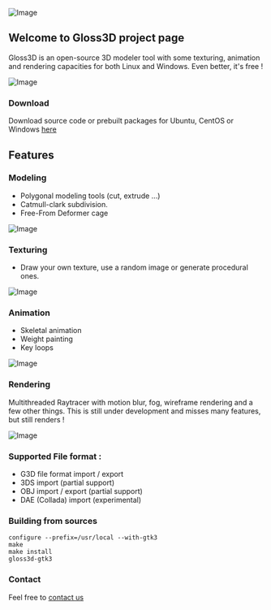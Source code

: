 
![Image](http://velotrip.free.fr/gloss3Dlogo_test_sans_serif_true3_mini.jpg) 

## Welcome to Gloss3D project page

Gloss3D is an open-source 3D modeler tool with some texturing, animation and rendering capacities for both Linux and Windows. Even better, it's free !

![Image](http://velotrip.free.fr/GLOSS3D/Gloss3D_facial_anim.png)

### Download

Download source code or prebuilt packages for Ubuntu, CentOS or Windows [here](https://sourceforge.net/projects/gloss3d/)

## Features

### Modeling

- Polygonal modeling tools (cut, extrude ...)
- Catmull-clark subdivision.
- Free-From Deformer cage

![Image](http://velotrip.free.fr/GLOSS3D/Gloss3D_modifier_stack_20170212.png)

### Texturing

- Draw your own texture, use a random image or generate procedural ones.

![Image](http://velotrip.free.fr/Gloss3D_with_LIPS.png)

### Animation

- Skeletal animation
- Weight painting
- Key loops

![Image](http://velotrip.free.fr/gloss3d_animation.png)

### Rendering

Multithreaded Raytracer with motion blur, fog, wireframe rendering and a few other things. This is still under development and misses many features, but still renders !

![Image](http://velotrip.free.fr/GLOSS3D/Gloss3d_trex_wireframe_lighting_20170212.png)

### Supported File format :

- G3D file format import / export
- 3DS import (partial support)
- OBJ import / export (partial support)
- DAE (Collada) import (experimental)

### Building from sources

```
configure --prefix=/usr/local --with-gtk3
make
make install
gloss3d-gtk3
```

### Contact

Feel free to [contact us](mailto:contact@gloss3d.net)

